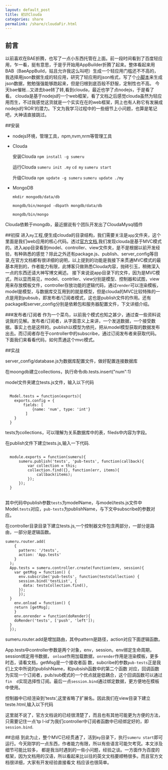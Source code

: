 ```yaml
---
layout: default_post
title: 初识Clouda 
categories: share
permalink: /share/cloudaFir.html
---
```


前言
----

以前喜欢在BAE折腾，也写了一点小东西托管在上面。前一段时间看到了百度轻应用，乍一看，挺有意思，于是乎开始用AppBuilder折腾了起来。整体看起来用BAB（BaeAppBuild，姑且允许我这么叫吧）生成一个轻应用门槛还不不高的，我选择用json数据生成的轻应用，研究了轻应用的json格式，写了个[小脚本](https://github.com/banama/BaeAppBuilder)来生成json数据，勉勉强强能够跑起来，但是归根到底百般不舒服，定制性也不高。
今天bae催帐...又进去bae转了转,看到clouda，最近也学了点nodejs，于是看了看。
clouda是基于nodejs的一个web框架，看了文档之后感觉clouda虽然为轻应用而生，不过我感觉这货就是一个实实在在的web框架，网上也有人称它有发展成nodejs的‘ROR’的潜力。下文为我学习过程中的一些细节上小问题，也算是笔记吧，大神请直接跳过。


##安装
* nodejs环境，管理工具，npm,nvm,nrm等管理工具
* Clouda

  安装Clouda `npm install -g sumeru`

  运行Clouda `sumeru init .my` 
  `cd my`  `sumeru start`  

  升级Clouda  `npm update -g sumeru`
  `sumeru update ./my`
* MongoDB
  
  `mkdir mongodb/data/db`
  
  `mongdb/bin/mongod -dbpath mongdb/data/db`
  
  `mongdb/bin/mongo`

Clouda依赖于mongdb，最近据说有个团队开发出了CloudaMysql插件

##初探
进入`my`工程,便生成clouda的目录结构，我们需要关注是`app`文件夹，这个里面是我们web应用的核心代码。透过[官方文档](http://cloudajs.org/docs),我们发现clouda是基于MVC模式的。进入app目录看到model、controller、view文件夹，是不是根据以前开发经验，有种熟悉的感觉？除此之外还有package.js、publish、server_config等目录,在官方文档都有很详细的说明，以上提到的功能是我接下来贯通MVC模式的最基本用到的，作者能力有限，此博客只做熟悉Clouda内容，抛砖引玉，稍微深入一点的东西还请大神写博文阐述。
接下来说说app目录下的文件，因为是MVC模式，所以显而易见，model、contrller、view分别是模型、控制器和试图，view用来存放模板文件，controller存放功能的逻辑代码，通过`render`可以渲染模板，model是模型，与数据库交互用到的就是模型，但是clouda的MVC比较特殊的一点是用到pubsub，即发布者/订阅者模式，这也是publish文件的作用。还有package和server_config分别是依赖包和服务器配置文件，下文详细介绍。

###发布者/订阅者
作为一个菜鸟，以前我个模式也知之甚少，通过查一些资料说说我的见解。发布者/订阅者，从字面意义上来讲，一个发送数据，一个接受数据。事实上也是这样的。publish以模型为依托，把从model模型获取的数据发布出去。而订阅者存在于controller中的subscribe，通过订阅发布者来获取代码。下面我们来看看代码，如何贯通这个mvc模式。

##实战

server_config/database.js为数据库配置文件，做好配置连接数据库

在moongdb建立collections，执行命令db.tests.insert("num":1)

model文件夹建立tests.js文件，输入以下代码

<pre><code>
  Model.tests = function(exports){
    exports.config = {
      	fields: [
    	   	{name: 'num', type: 'int'}
    	 ]
    }
  }
</code></pre>

tests为collections，可以理解为关系数据库中的表，fileds中内容为字段。

在publish文件下建立tests.js,输入一下代码.  

<pre><code>
  module.exports = function(sumeru){
      sumeru.publish('tests', 'pub-tests', function(callback){
          var collection = this;
          collection.find({}, function(err, items){
              callback(items);
          });
      });           
  }
</code> </pre>

其中代码中publish参数`tests`为modelName，与model/tests.js文件中Model.`tests`对应，`pub-tests`为publishName，与下文中subscribe的参数对应。

在controller目录目录下建立tests.js,一个控制器文件包含两部分，一部分是路由，一部分是逻辑函数。
```
sumeru.router.add(
    {
      pattern: '/tests',
      action: 'App.tests'
    }
  );
  App.tests = sumeru.controller.create(function(env, session){
    var getMsg = function() {
      env.subscribe('pub-tests', function(testsCollection) {
      session.bind('testList', {
        data: testsCollection.find(),
      });
      });
  }
    env.onload = function() {
    return [getMsg];
    }
    env.onrender = function(doRender){
    doRender('tests', ['push', 'left']);
  }
  });
```

sumeru.router.add是增加路由，其中pattern是路径，action对应下面逻辑函数。

App.tests中controller参数是两个对象，env，session。env绑定生命周期，session绑定用书数据，  `onload`作用加载数据，`onrender`作用是渲染模板，更多时态，请看文档，getMsg是一个接收者函   数，subcribe的参数`pub-tests`正是我们上文中所说的publishName，和pubsish函数中的第二个函数  对应，回调函数为实现一个订阅者，pub/sub模式的一个优点就是低耦合，这个回调函数可以通过`fin  d`实现选择性订阅。最后一点`session.bind`通过绑定数据，更方便地在模板中使用。

控制器中已经渲染到‘tests’,这里省略了扩展名。因此我们在view目录下建立teste.html,输入以下代码

这里就不说了，官方文档说的已经很清楚了，而且也有其他可能更为方便的方法，只需要记住一点‘tp  l-id’为我们controller中订阅者函数中已经绑定好的，即`session.bind`.

##总结
到此为止，整个MVC已经贯通了，活到`my`目录下，执行`sumeru start`即可运行。今天刚学的一点东西，作者能力有限，所以有些语言可能欠考究。本文涉及细节可能比较多，
都是我当时遇到的一些小问题，经验之谈。一方面作为百度的框架，因为文档用的汉语，所以看起来比以往的英文文档要顺畅很多。而且官方文档很详细，大家有开发经验直接看文
档应该也很简单。


